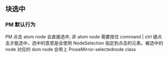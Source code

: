 ## 块选中

### PM 默认行为

PM 点击 atom node 会直接选中, 非 atom node 需要按住 command | ctrl 键点击才能选中，选中的意思是会使用 NodeSelection 指定到点击的元素。被选中的 node 对应的 dom node 会带上 ProseMirror-selectednode class

